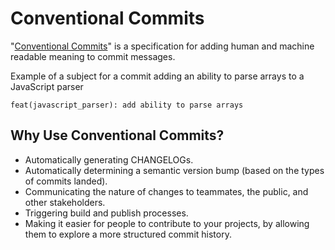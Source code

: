 # Conventional Commits

"[Conventional Commits](https://www.conventionalcommits.org/en)" is a specification for adding human and machine readable meaning to commit messages.

Example of a subject for a commit adding an ability to parse arrays to a JavaScript parser

`feat(javascript_parser): add ability to parse arrays`

## Why Use Conventional Commits?

* Automatically generating CHANGELOGs.
* Automatically determining a semantic version bump \(based on the types of commits landed\).
* Communicating the nature of changes to teammates, the public, and other stakeholders.
* Triggering build and publish processes.
* Making it easier for people to contribute to your projects, by allowing them to explore a more structured commit history.

